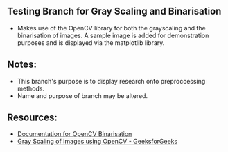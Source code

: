 ## Testing Branch for Gray Scaling and Binarisation
- Makes use of the OpenCV library for both the grayscaling and the binarisation of images. A sample image is added for demonstration purposes and is displayed via the matplotlib library.

## Notes:
- This branch's purpose is to display research onto preproccessing methods.
- Name and purpose of branch may be altered.

## Resources:
- [Documentation for OpenCV Binarisation](https://docs.opencv.org/4.x/d7/d4d/tutorial_py_thresholding.html)
- [Gray Scaling of Images using OpenCV - GeeksforGeeks](https://www.geeksforgeeks.org/python/python-grayscaling-of-images-using-opencv/)